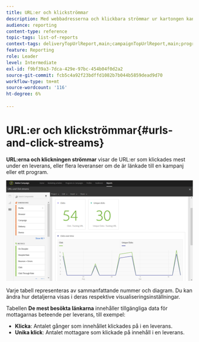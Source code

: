 ```yaml
---
title: URL:er och klickströmmar
description: Med webbadresserna och klickbara strömmar ur kartongen kan du ta reda på hur bra webbadresserna i leveransen är.
audience: reporting
content-type: reference
topic-tags: list-of-reports
context-tags: deliveryTopUrlReport,main;campaignTopUrlReport,main;programTopUrlReport,main
feature: Reporting
role: Leader
level: Intermediate
exl-id: f9bf39a3-7dca-429e-97bc-454b04f0d2a2
source-git-commit: fcb5c4a92f23bdffd1082b7b044b5859dead9d70
workflow-type: tm+mt
source-wordcount: '116'
ht-degree: 6%

---
```


# URL:er och klickströmmar{#urls-and-click-streams}

**URL:erna och klickningen strömmar** visar de URL:er som klickades mest under en leverans, eller flera leveranser om de är länkade till en kampanj eller ett program.

![](assets/delivery_reports_8.png)

Varje tabell representeras av sammanfattande nummer och diagram. Du kan ändra hur detaljerna visas i deras respektive visualiseringsinställningar.

Tabellen **De mest besökta länkarna** innehåller tillgängliga data för mottagarnas beteende per leverans, till exempel:

* **Klicka**: Antalet gånger som innehållet klickades på i en leverans.
* **Unika klick**: Antalet mottagare som klickade på innehåll i en leverans.
